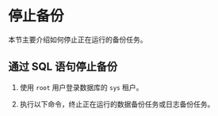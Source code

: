 停止备份 
=========================

本节主要介绍如何停止正在运行的备份任务。

通过 SQL 语句停止备份 
----------------------------------

1. 使用 `root` 用户登录数据库的 `sys` 租户。

   

2. 执行以下命令，终止正在运行的数据备份任务或日志备份任务。

   



